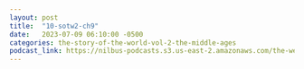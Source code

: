 ```yaml
---
layout: post
title:  "10-sotw2-ch9"
date:   2023-07-09 06:10:00 -0500
categories: the-story-of-the-world-vol-2-the-middle-ages
podcast_link: https://nilbus-podcasts.s3.us-east-2.amazonaws.com/the-well-trained-mind/The%20Story%20of%20the%20World%20Vol.%202%20The%20Middle%20Ages/10-sotw2-ch9.mp3
---
```

